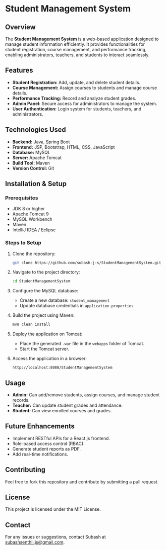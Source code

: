 # Student Management System

## Overview
The **Student Management System** is a web-based application designed to manage student information efficiently. It provides functionalities for student registration, course management, and performance tracking, enabling administrators, teachers, and students to interact seamlessly.

## Features
- **Student Registration:** Add, update, and delete student details.
- **Course Management:** Assign courses to students and manage course details.
- **Performance Tracking:** Record and analyze student grades.
- **Admin Panel:** Secure access for administrators to manage the system.
- **User Authentication:** Login system for students, teachers, and administrators.

## Technologies Used
- **Backend:** Java, Spring Boot
- **Frontend:** JSP, Bootstrap, HTML, CSS, JavaScript
- **Database:** MySQL
- **Server:** Apache Tomcat
- **Build Tool:** Maven
- **Version Control:** Git

## Installation & Setup
### Prerequisites
- JDK 8 or higher
- Apache Tomcat 9
- MySQL Workbench
- Maven
- IntelliJ IDEA / Eclipse

### Steps to Setup
1. Clone the repository:
    ```sh
   git clone https://github.com/subash-j-s/StudentManagementSystem.git
   ```
2. Navigate to the project directory:
   ```sh
   cd StudentManagementSystem
   ```
3. Configure the MySQL database:
   - Create a new database: `student_management`
   - Update database credentials in `application.properties`
   
4. Build the project using Maven:
   ```sh
   mvn clean install
   ```
5. Deploy the application on Tomcat:
   - Place the generated `.war` file in the `webapps` folder of Tomcat.
   - Start the Tomcat server.
6. Access the application in a browser:
   ```
   http://localhost:8080/StudentManagementSystem
   ```

## Usage
- **Admin:** Can add/remove students, assign courses, and manage student records.
- **Teacher:** Can update student grades and attendance.
- **Student:** Can view enrolled courses and grades.

## Future Enhancements
- Implement RESTful APIs for a React.js frontend.
- Role-based access control (RBAC).
- Generate student reports as PDF.
- Add real-time notifications.

## Contributing
Feel free to fork this repository and contribute by submitting a pull request.

## License
This project is licensed under the MIT License.

## Contact
For any issues or suggestions, contact Subash at subashsenthil.js@gmail.com.

